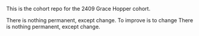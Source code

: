 This is the cohort repo for the 2409 Grace Hopper cohort.

There is nothing permanent, except change.
To improve is to change
There is nothing permanent, except change.